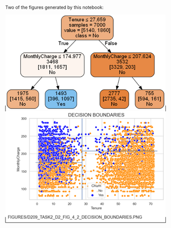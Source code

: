 Two of the figures generated by this notebook:

<kbd style="border:1px solid black">
  <img src="./figures/D209_TASK2_D2_FIG_4_1_CLASSIFICATION_TREE.PNG">
</kbd>

<kbd style="border:1px solid black">
  <img src="./figures/D209_TASK2_D2_FIG_4_2_DECISION_BOUNDARIES.PNG">
</kbd>


